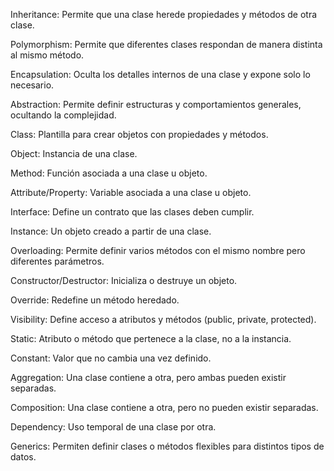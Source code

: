 Inheritance: Permite que una clase herede propiedades y métodos de otra clase.

Polymorphism: Permite que diferentes clases respondan de manera distinta al mismo método.

Encapsulation: Oculta los detalles internos de una clase y expone solo lo necesario.

Abstraction: Permite definir estructuras y comportamientos generales, ocultando la complejidad.

Class: Plantilla para crear objetos con propiedades y métodos.

Object: Instancia de una clase.

Method: Función asociada a una clase u objeto.

Attribute/Property: Variable asociada a una clase u objeto.

Interface: Define un contrato que las clases deben cumplir.

Instance: Un objeto creado a partir de una clase.

Overloading: Permite definir varios métodos con el mismo nombre pero diferentes parámetros.

Constructor/Destructor: Inicializa o destruye un objeto.

Override: Redefine un método heredado.

Visibility: Define acceso a atributos y métodos (public, private, protected).

Static: Atributo o método que pertenece a la clase, no a la instancia.

Constant: Valor que no cambia una vez definido.

Aggregation: Una clase contiene a otra, pero ambas pueden existir separadas.

Composition: Una clase contiene a otra, pero no pueden existir separadas.

Dependency: Uso temporal de una clase por otra.

Generics: Permiten definir clases o métodos flexibles para distintos tipos de datos.